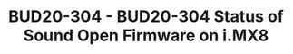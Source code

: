 ---
categories:
- bud20
description: Sound Open Firmware is an open source audio DSP firmware and SDK that
  provides audio firmware infrastructure and development tools for developers and
  software integrators that are interested in audio or signal processing on DSPs.<br><br>This
  presentation is about the status of enabling Sound Open Firmware on i.MX8 boards.
  This includes code for Application Processor which usually runs Linux kernel and
  code for DSP core which runs the firmware.<br><br>First platform using Sound Open
  Firmware on ARM is NXP's i.MX8QXP.
image:
  featured: 'true'
  path: https://static.linaro.org/connect/bud20/images/BUD20-304.png
session_id: BUD20-304
session_speakers:
- speaker_bio: Daniel works at NXP in Romania hacking on Linux kernel audio drivers
    for i.MX boards. He is a teaching assistant for Operating System Internals class
    at University POLITEHNICA in Bucharest and very passionate about helping newcomers
    to the Linux kernel world while being a mentor for the Google Summer of Code.
  speaker_company: NXP
  speaker_image: http://avatars.sched.co/2/5c/3139539/avatar.jpg.320x320px.jpg?fa6
  speaker_name: Daniel Baluta
  speaker_position: Linux Kernel Engineer at NXP
  speaker_role: attendee, speaker
- speaker_bio: 'Working in the NXP''s Kernel Team on i.MX platforms .<br /> Involved
    mainly in the following subsystems: clocks, pm, cpuidle, cpufreq, pinctrl and
    others.'
  speaker_company: NXP
  speaker_image: http://avatars.sched.co/3/5c/6322636/avatar.jpg.320x320px.jpg?c19
  speaker_name: Abel Vesa
  speaker_position: Linux Kernel Engineer at NXP
  speaker_role: attendee, speaker
session_track: Linux Kernel
tag: session
tags: Linux Kernel
title: BUD20-304 - BUD20-304 Status of Sound Open Firmware on i.MX8
---
